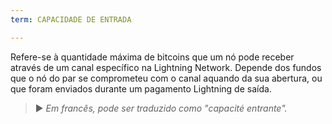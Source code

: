 ```yaml
---
term: CAPACIDADE DE ENTRADA

---
```

Refere-se à quantidade máxima de bitcoins que um nó pode receber através de um canal específico na Lightning Network. Depende dos fundos que o nó do par se comprometeu com o canal aquando da sua abertura, ou que foram enviados durante um pagamento Lightning de saída.

> ► *Em francês, pode ser traduzido como "capacité entrante".*